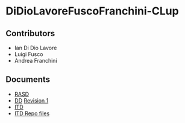 # DiDioLavoreFuscoFranchini-CLup
## Contributors
- Ian Di Dio Lavore
- Luigi Fusco
- Andrea Franchini

## Documents
- [RASD](https://github.com/ian-ofgod/DiDioLavoreFuscoFranchini-CLup/blob/main/RASD/rasd.pdf)
- [DD](https://github.com/ian-ofgod/DiDioLavoreFuscoFranchini-CLup/blob/main/DD/dd.pdf) [Revision 1](https://github.com/ian-ofgod/DiDioLavoreFuscoFranchini-CLup/blob/main/DeliveryFolder/dd_update-1.pdf)
- [ITD](https://github.com/ian-ofgod/DiDioLavoreFuscoFranchini-CLup/blob/main/ITD/itd.pdf)
- [ITD Repo files](https://github.com/ian-ofgod/DiDioLavoreFuscoFranchini-CLup/blob/main/DeliveryFolder/ITD.zip)
